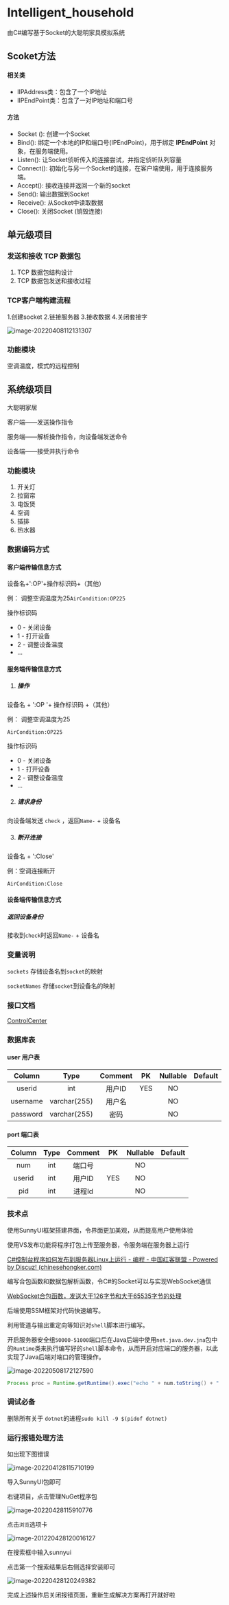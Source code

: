 #  Intelligent_household

由C#编写基于Socket的大聪明家具模拟系统



## Scoket方法

#### 相关类

- lIPAddress类：包含了一个IP地址
- lIPEndPoint类：包含了一对IP地址和端口号

#### 方法

- Socket (): 创建一个Socket
- Bind(): 绑定一个本地的IP和端口号(IPEndPoint)，用于绑定 **IPEndPoint** 对象，在服务端使用。
- Listen(): 让Socket侦听传入的连接尝试，并指定侦听队列容量
- Connect(): 初始化与另一个Socket的连接，在客户端使用，用于连接服务端。
- Accept(): 接收连接并返回一个新的socket
- Send(): 输出数据到Socket
- Receive(): 从Socket中读取数据
- Close(): 关闭Socket (销毁连接)



## 单元级项目

### 发送和接收 TCP 数据包

1. TCP 数据包结构设计 
2. TCP 数据包发送和接收过程

### TCP客户端构建流程

1.创建socket
2.链接服务器
3.接收数据
4.关闭套接字

![image-20220408112131307](README.assets/image-20220408112131307.png)



### 功能模块



空调温度，模式的远程控制





## 系统级项目

大聪明家居

客户端——发送操作指令

服务端——解析操作指令，向设备端发送命令

设备端——接受并执行命令

### 功能模块

1. 开关灯
2. 拉窗帘
3. 电饭煲
4. 空调
6. 插排
7. 热水器

### 数据编码方式

#### 客户端传输信息方式

设备名+':OP'+操作标识码+（其他）

例： 调整空调温度为25`AirCondition:OP225`

操作标识码

- 0 - 关闭设备
- 1 - 打开设备
- 2 - 调整设备温度
- ...

#### 服务端传输信息方式

1. ##### 操作

设备名 + ':OP '+ 操作标识码 +（其他）

例： 调整空调温度为25

`AirCondition:OP225`

操作标识码

- 0 - 关闭设备
- 1 - 打开设备
- 2 - 调整设备温度
- ...



2. ##### 请求身份

向设备端发送 `check` ，返回`Name-` + 设备名



3. ##### 断开连接

设备名 + ':Close'

例：空调连接断开

`AirCondition:Close`







#### 设备端传输信息方式

##### 返回设备身份

接收到`check`时返回`Name-` + 设备名



### 变量说明

`sockets` 存储设备名到`socket`的映射

`socketNames` 存储`socket`到设备名的映射

### 接口文档

[ControlCenter](http://47.93.12.205:8080/controlcenter/swagger-ui.html#/)

### 数据库表

#### user 用户表

| **Column** |   **Type**   | **Comment** | **PK** | **Nullable** | **Default** |
| :--------: | :----------: | :---------: | :----: | :----------: | :---------: |
|   userid   |     int      |   用户ID    |  YES   |      NO      |             |
|  username  | varchar(255) |   用户名    |        |      NO      |             |
|  password  | varchar(255) |    密码     |        |      NO      |             |

#### port 端口表

| **Column** | **Type** | **Comment** | **PK** | **Nullable** | **Default** |
| :--------: | :------: | :---------: | :----: | :----------: | :---------: |
|    num     |   int    |   端口号    |        |      NO      |             |
|   userid   |   int    |   用户ID    |  YES   |      NO      |             |
|    pid     |   int    |   进程Id    |        |      NO      |             |









### 技术点

使用SunnyUI框架搭建界面，令界面更加美观，从而提高用户使用体验

使用VS发布功能将程序打包上传至服务器，令服务端在服务器上运行

[C#控制台程序如何发布到服务器Linux上运行 - 编程 - 中国红客联盟 - Powered by Discuz! (chinesehongker.com)](https://www.chinesehongker.com/portal.php?mod=view&aid=3225)

编写合包函数和数据包解析函数，令C#的Socket可以与实现WebSocket通信

[WebSocket合包函数，发送大于126字节和大于65535字节的处理](https://blog.csdn.net/suleil1/article/details/49471719)

后端使用SSM框架对代码快速编写。

利用管道与输出重定向等知识对`shell`脚本进行编写。

开启服务器安全组`50000-51000`端口后在Java后端中使用`net.java.dev.jna`包中的`Runtime`类来执行编写好的`shell`脚本命令，从而开启对应端口的服务器，以此实现了Java后端对端口的管理操作。

![image-20220508172127590](https://gettler-images.oss-cn-beijing.aliyuncs.com/images/image-20220508172127590.png)

```java
Process proc = Runtime.getRuntime().exec("echo " + num.toString() + " | dotnet /home/C#/out/ServerConsole.dll > /home/C#/logs/" + num.toString() + ".txt");
```



### 调试必备

删除所有关于 `dotnet`的进程`sudo kill -9 $(pidof dotnet)`









### 运行报错处理方法

如出现下图错误

![image-202204128115710199](https://gettler-images.oss-cn-beijing.aliyuncs.com/images/image-20220428115710199.png)



导入SunnyUI包即可

右键项目，点击管理NuGet程序包

![image-20220428115910776](https://gettler-images.oss-cn-beijing.aliyuncs.com/images/image-20220428115910776.png)



点击`浏览`选项卡

![image-201220428120016127](https://gettler-images.oss-cn-beijing.aliyuncs.com/images/image-20220428120016127.png)

在搜索框中输入sunnyui

点击第一个搜索结果后右侧选择安装即可

![image-20220428120249382](https://gettler-images.oss-cn-beijing.aliyuncs.com/images/image-20220428120249382.png)

完成上述操作后关闭报错页面，重新生成解决方案再打开就好啦





